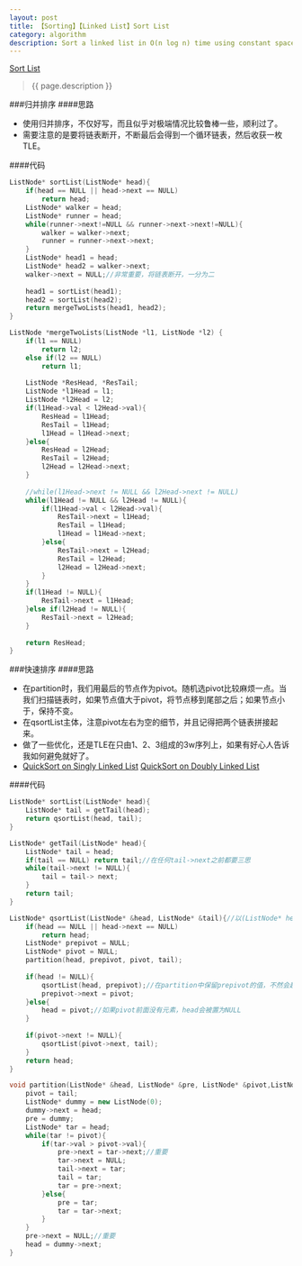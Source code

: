 ```yaml
---
layout: post
title: 【Sorting】【Linked List】Sort List
category: algorithm
description: Sort a linked list in O(n log n) time using constant space complexity. 
---
```

[Sort List](https://oj.leetcode.com/problems/sort-list/)
>{{ page.description }}

###归并排序
####思路
- 使用归并排序，不仅好写，而且似乎对极端情况比较鲁棒一些，顺利过了。
- 需要注意的是要将链表断开，不断最后会得到一个循环链表，然后收获一枚TLE。

####代码

```cpp
ListNode* sortList(ListNode* head){
    if(head == NULL || head->next == NULL)
        return head;
    ListNode* walker = head;
    ListNode* runner = head;
    while(runner->next!=NULL && runner->next->next!=NULL){
        walker = walker->next;
        runner = runner->next->next;
    }
    ListNode* head1 = head;
    ListNode* head2 = walker->next;
    walker->next = NULL;//非常重要，将链表断开，一分为二
    
    head1 = sortList(head1);
    head2 = sortList(head2);
    return mergeTwoLists(head1, head2);
}

ListNode *mergeTwoLists(ListNode *l1, ListNode *l2) {
    if(l1 == NULL)
        return l2;
    else if(l2 == NULL)
        return l1;
        
    ListNode *ResHead, *ResTail;
    ListNode *l1Head = l1;
    ListNode *l2Head = l2; 
    if(l1Head->val < l2Head->val){
        ResHead = l1Head;
        ResTail = l1Head;
        l1Head = l1Head->next;
    }else{
        ResHead = l2Head;
        ResTail = l2Head;
        l2Head = l2Head->next;
    }
    
    //while(l1Head->next != NULL && l2Head->next != NULL)
    while(l1Head != NULL && l2Head != NULL){
        if(l1Head->val < l2Head->val){
            ResTail->next = l1Head;
            ResTail = l1Head;
            l1Head = l1Head->next;
        }else{
            ResTail->next = l2Head;
            ResTail = l2Head;
            l2Head = l2Head->next;
        }
    }
    if(l1Head != NULL){
        ResTail->next = l1Head;
    }else if(l2Head != NULL){
        ResTail->next = l2Head;
    }
    
    return ResHead;
}
```
###快速排序
####思路
- 在partition时，我们用最后的节点作为pivot。随机选pivot比较麻烦一点。当我们扫描链表时，如果节点值大于pivot，将节点移到尾部之后；如果节点小于，保持不变。
- 在qsortList主体，注意pivot左右为空的细节，并且记得把两个链表拼接起来。
- 做了一些优化，还是TLE在只由1、2、3组成的3w序列上，如果有好心人告诉我如何避免就好了。
- [QuickSort on Singly Linked List](http://www.geeksforgeeks.org/quicksort-on-singly-linked-list/)
[QuickSort on Doubly Linked List](http://www.geeksforgeeks.org/quicksort-for-linked-list/)	

####代码
```cpp
ListNode* sortList(ListNode* head){
    ListNode* tail = getTail(head);
    return qsortList(head, tail);
}

ListNode* getTail(ListNode* head){
    ListNode* tail = head;
    if(tail == NULL) return tail;//在任何tail->next之前都要三思
    while(tail->next != NULL){
        tail = tail-> next;
    }
    return tail;
}

ListNode* qsortList(ListNode* &head, ListNode* &tail){//以(ListNode* head)的形式调用就是杯具
    if(head == NULL || head->next == NULL)
        return head;
    ListNode* prepivot = NULL;
    ListNode* pivot = NULL;
    partition(head, prepivot, pivot, tail);
    
    if(head != NULL){
        qsortList(head, prepivot);//在partition中保留prepivot的值，不然会超时
        prepivot->next = pivot;
    }else{
        head = pivot;//如果pivot前面没有元素，head会被置为NULL
    }
    
    if(pivot->next != NULL){
        qsortList(pivot->next, tail);
    }
    return head;
}

void partition(ListNode* &head, ListNode* &pre, ListNode* &pivot,ListNode* &tail){
    pivot = tail;
    ListNode* dummy = new ListNode(0);
    dummy->next = head;
    pre = dummy;
    ListNode* tar = head;
    while(tar != pivot){
        if(tar->val > pivot->val){
            pre->next = tar->next;//重要
            tar->next = NULL;
            tail->next = tar;
            tail = tar;
            tar = pre->next;
        }else{
            pre = tar;
            tar = tar->next;
        }
    }
    pre->next = NULL;//重要
    head = dummy->next;
}
```